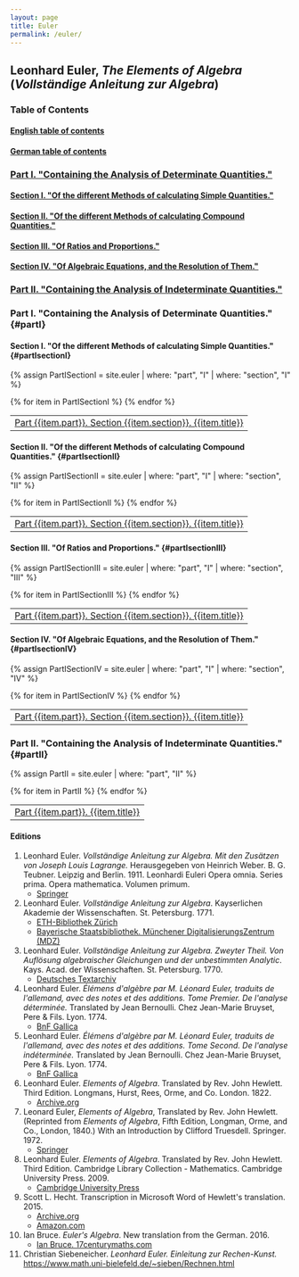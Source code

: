 ```yaml
---
layout: page
title: Euler
permalink: /euler/
---
```


## Leonhard Euler, *The Elements of Algebra* (*Vollständige Anleitung zur Algebra*)

### Table of Contents

#### [English table of contents](/assets/euler/en/TOCen.pdf)

#### [German table of contents](/assets/euler/de/TOCde.pdf)

### [Part I. "Containing the Analysis of Determinate Quantities."](#partI)

#### [Section I. "Of the different Methods of calculating Simple Quantities."](#partIsectionI)

#### [Section II. "Of the different Methods of calculating Compound Quantities."](#partIsectionII)

#### [Section III. "Of Ratios and Proportions."](#partIsectionIII)

#### [Section IV. "Of Algebraic Equations, and the Resolution of Them."](#partIsectionIV)

### [Part II. "Containing the Analysis of Indeterminate Quantities."](#partII)

### Part I. "Containing the Analysis of Determinate Quantities." {#partI}

#### Section I. "Of the different Methods of calculating Simple Quantities." {#partIsectionI}

{% assign PartISectionI = site.euler | where: "part", "I" | where: "section", "I" %}

<table>
{% for item in PartISectionI %}
<tr>
    <td><a href="{{ item.url }}">Part {{item.part}}. Section {{item.section}}. {{item.title}}</a></td>
</tr>
{% endfor %}
</table>

#### Section II. "Of the different Methods of calculating Compound Quantities." {#partIsectionII}

{% assign PartISectionII = site.euler | where: "part", "I" | where: "section", "II" %}

<table>
{% for item in PartISectionII %}
<tr>
    <td><a href="{{ item.url }}">Part {{item.part}}. Section {{item.section}}. {{item.title}}</a></td>
</tr>
{% endfor %}
</table>

#### Section III. "Of Ratios and Proportions." {#partIsectionIII}

{% assign PartISectionIII = site.euler | where: "part", "I" | where: "section", "III" %}

<table>
{% for item in PartISectionIII %}
<tr>
    <td><a href="{{ item.url }}">Part {{item.part}}. Section {{item.section}}. {{item.title}}</a></td>
</tr>
{% endfor %}
</table>

#### Section IV. "Of Algebraic Equations, and the Resolution of Them." {#partIsectionIV}

{% assign PartISectionIV = site.euler | where: "part", "I" | where: "section", "IV" %}

<table>
{% for item in PartISectionIV %}
<tr>
    <td><a href="{{ item.url }}">Part {{item.part}}. Section {{item.section}}. {{item.title}}</a></td>
</tr>
{% endfor %}
</table>

### Part II. "Containing the Analysis of Indeterminate Quantities." {#partII}

{% assign PartII = site.euler | where: "part", "II" %}

<table>
{% for item in PartII %}
<tr>
    <td><a href="{{ item.url }}">Part {{item.part}}. {{item.title}}</a></td>
</tr>
{% endfor %} 
</table>

#### Editions

1. Leonhard Euler. *Vollständige Anleitung zur Algebra. Mit den Zusätzen von Joseph Louis Lagrange.* Herausgegeben von Heinrich Weber. B. G. Teubner. Leipzig and Berlin. 1911. Leonhardi Euleri Opera omnia. Series prima. Opera mathematica. Volumen primum.
    - [Springer](https://link.springer.com/book/9783764314002)
2. Leonhard Euler. *Vollständige Anleitung zur Algebra*. Kayserlichen Akademie der Wissenschaften. St. Petersburg. 1771.
    - [ETH-Bibliothek Zürich](https://doi.org/10.3931/e-rara-9093)
    - [Bayerische Staatsbibliothek. Münchener DigitalisierungsZentrum (MDZ)](https://mdz-nbn-resolving.de/urn:nbn:de:bvb:12-bsb10081749-3)
3. Leonhard Euler. *Vollständige Anleitung zur Algebra. Zweyter Theil. Von Auflösung algebraischer Gleichungen und der unbestimmten Analytic*. Kays. Acad. der Wissenschaften. St. Petersburg. 1770.
    - [Deutsches Textarchiv](https://www.deutschestextarchiv.de/euler_algebra02_1770)
4. Leonhard Euler. *Élémens d'algèbre par M. Léonard Euler, traduits de l'allemand, avec des notes et des additions. Tome Premier. De l'analyse déterminée.* Translated by Jean Bernoulli. Chez Jean-Marie Bruyset, Pere & Fils. Lyon. 1774.
    - [BnF Gallica](https://gallica.bnf.fr/ark:/12148/bpt6k110159v)
5. Leonhard Euler. *Élémens d'algèbre par M. Léonard Euler, traduits de l'allemand, avec des notes et des additions. Tome Second. De l'analyse indéterminée.* Translated by Jean Bernoulli. Chez Jean-Marie Bruyset, Pere & Fils. Lyon. 1774.
    - [BnF Gallica](https://gallica.bnf.fr/ark:/12148/bpt6k123306p)
6. Leonhard Euler. *Elements of Algebra*. Translated by Rev. John Hewlett. Third Edition. Longmans, Hurst, Rees, Orme, and Co. London. 1822.
    - [Archive.org](https://archive.org/details/elementsofalgebr00euleuoft/)
7. Leonard Euler, *Elements of Algebra*, Translated by Rev. John Hewlett. (Reprinted from *Elements of Algebra*, Fifth Edition, Longman, Orme, and Co., London, 1840.) With an Introduction by Clifford Truesdell. Springer. 1972.
    - [Springer](https://doi.org/10.1007/978-1-4613-8511-0)
8. Leonhard Euler. *Elements of Algebra*. Translated by Rev. John Hewlett. Third Edition. Cambridge Library Collection - Mathematics. Cambridge University Press. 2009.
    - [Cambridge University Press](https://doi.org/10.1017/CBO9780511693519)
9. Scott L. Hecht. Transcription in Microsoft Word of Hewlett's translation. 2015.
    - [Archive.org](https://archive.org/details/ElementsOfAlgebraLeonhardEuler2015/)
    - [Amazon.com](https://www.amazon.com/Elements-Algebra-Leonhard-Euler/dp/150890118X)
10. Ian Bruce. *Euler's Algebra*. New translation from the German. 2016.
    - [Ian Bruce. 17centurymaths.com](https://www.17centurymaths.com/contents/euleralgebra.htm)
11. Christian Siebeneicher. *Leonhard Euler. Einleitung zur Rechen-Kunst.* <https://www.math.uni-bielefeld.de/~sieben/Rechnen.html>